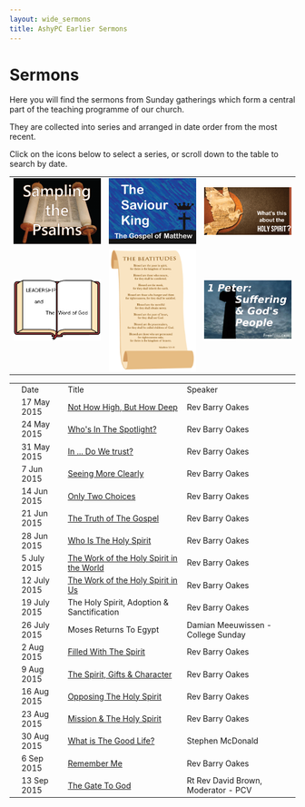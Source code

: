 ```yaml
---
layout: wide_sermons
title: AshyPC Earlier Sermons
---
```


# Sermons

Here you will find the sermons from Sunday gatherings which form a central part of the teaching programme of our church.

They are collected into series and arranged in date order from the most recent.

Click on the icons below to select a series, or scroll down to the table to search by date.

<div id='sermons'> 
<table>
<tr>
<td><img src="/images/psalms_300x225.png" width="200" alt="Sampling The Psalms"></a></td>
<td><img src="/images/matthew_300x225.png" width="200" alt="The Saviour King"></a></td>
<td><img src="/images/The_Holy_Spirit_300.png" width="200" alt="What's This About The Holy Spirit"></a></td>
</tr>
<tr>
<td><img src="/images/Leadership_Word_300.png" width="200" alt="Leadership &amp; the Word of God"></a></td>
<td><img src="/images/beatitudes_200.png" width="200" alt="The Beatitudes"></a></td>
<td><img src="/images/stone_cross_suffering_300.png" width="200" alt="Suffering &amp; the People of God"></a></td>
</tr>
</table>
<center>
<table>
<th>
<td>Date</td><td>Title</td><td>Speaker</td>
</th>

<tr>
    <td></td>
    <td>17 May 2015</td>
    <td><a href="https://www.dropbox.com/s/c5sr1mrdz75op6u/2015.05.17%20-%20Matt%205%4017-48.mp3?dl=0">Not How High, But How Deep</a></td>
    <td>Rev Barry Oakes</td>
</tr>

<tr>
    <td></td>
    <td>24 May 2015</td>
    <td><a href="https://www.dropbox.com/s/rd5ito2wykdjjty/2015.05.24%20-%20Matt%206%401-18.mp3?dl=0">Who's In The Spotlight?</a></td>
    <td>Rev Barry Oakes</td>
</tr>

<tr>
    <td></td>
    <td>31 May 2015</td>
    <td><a href="https://www.dropbox.com/s/r2ul2lc72emkt63/2015.05.31%20-%20Matt%206%4019-34.mp3?dl=0">In ... Do We trust?</a></td>
    <td>Rev Barry Oakes</td>
</tr>

<tr>
    <td></td>
    <td>7 Jun 2015</td>
    <td><a href="https://www.dropbox.com/s/iecktefqrcvc7ij/2015.06.07%20-%20Matt%207%401-12.mp3?dl=0">Seeing More Clearly</a></td>
    <td>Rev Barry Oakes</td>
</tr>

<tr>
    <td></td>
    <td>14 Jun 2015</td>
    <td><a href="https://www.dropbox.com/s/rf4hp3ujbzed0fg/2015.06.14%20-%20Matt%207%4013-29.mp3?dl=0">Only Two Choices</a></td>
    <td>Rev Barry Oakes</td>
</tr>

<tr>
    <td></td>
    <td>21 Jun 2015</td>
    <td><a href="https://www.dropbox.com/s/r132ixbui1z26df/2015.06.21%20-%20Gal%202%4011-21.mp3?dl=0">The Truth of The Gospel</a></td>
    <td>Rev Barry Oakes</td>
</tr>

<tr>
    <td></td>
    <td>28 Jun 2015</td>
    <td><a href="https://www.dropbox.com/s/ufrbxgn6ey0x19c/2015.06.28%20-%20HS%20%231%20-%20Who%20Is%20the%20Holy%20Spirit.mp3?dl=1">Who Is The Holy Spirit</a></td>
    <td>Rev Barry Oakes</td>
</tr>

<tr>
    <td></td>
    <td>5 July 2015</td>
    <td><a href="https://www.dropbox.com/s/pdnxhablbftg4is/2015.07.05%20-%20HS%20%232%20-%20THE%20WORK%20OF%20THE%20HOLY%20SPIRIT%20IN%20THE%20WORLD.mp3?dl=0">The Work of the Holy Spirit in the World</a></td>
    <td>Rev Barry Oakes</td>
</tr>

<tr>
    <td></td>
    <td>12 July 2015</td>
    <td><a href="https://www.dropbox.com/s/m1xw15y4gz8nywz/2015.07.12%20-%20HS%20%233%20-%20The%20Work%20of%20the%20Holy%20Spirit%20in%20Us.mp3?dl=0">The Work of the Holy Spirit in Us</a></td>
    <td>Rev Barry Oakes</td>
</tr>

<tr>
    <td></td>
    <td>19 July 2015</td>
    <td>The Holy Spirit, Adoption &amp; Sanctification</td>
    <td>Rev Barry Oakes</td>
</tr>

<tr>
    <td></td>
    <td>26 July 2015</td>
    <td>Moses Returns To Egypt</td>
    <td>Damian Meeuwissen - College Sunday</td>
</tr>

<tr>
    <td></td>
    <td>2 Aug 2015</td>
    <td><a href="https://www.dropbox.com/s/fss1zwonmzul34k/2015.08.02%20-%20HS%20%234%20-%20Filled%20with%20the%20Spirit.mp3?dl=0">Filled With The Spirit</a></td>
    <td>Rev Barry Oakes</td>
</tr>

<tr>
    <td></td>
    <td>9 Aug 2015</td>
    <td><a href="https://www.dropbox.com/s/k63awyct20ijsvz/2015.08.09%20-%20HS%20%235%20-%20The%20Spirit%2C%20Gifts%20and%20Character.mp3?dl=0">The Spirit, Gifts &amp; Character</a></td>
    <td>Rev Barry Oakes</td>
</tr>

<tr>
    <td></td>
    <td>16 Aug 2015</td>
    <td><a href="https://www.dropbox.com/s/w9gkm3c7to4xv35/2015.08.16%20-%20HS%20%236%20-%20Opposing%20the%20Holy%20Spirit.mp3?dl=0">Opposing The Holy Spirit</a></td>
    <td>Rev Barry Oakes</td>
</tr>

<tr>
    <td></td>
    <td>23 Aug 2015</td>
    <td><a href="https://www.dropbox.com/s/wgrrl2qsknmhofy/2015.08.23%20-%20HS%20%237%20-%20Mission%2C%20the%20Holy%20Spirit%20and%20Us.mp3?dl=0">Mission &amp; The Holy Spirit</a></td>
    <td>Rev Barry Oakes</td>
</tr>

<tr>
    <td></td>
    <td>30 Aug 2015</td>
    <td><a href="https://www.dropbox.com/s/2suiefzcs0yqtsx/2015.08.30%20-%20What%20Is%20the%20Good%20Life%20-%20SMcD.mp3?dl=0">What is The Good Life?</a></td>
    <td>Stephen McDonald</td>
</tr>

<tr>
    <td></td>
    <td>6 Sep 2015</td>
    <td><a href="https://www.dropbox.com/s/btatvoafgxwfam2/2015.09.06%20-%20Remembering%20Jesus%20-%20Lk%2022%4014-23.mp3?dl=0">Remember Me</a></td>
    <td>Rev Barry Oakes</td>
</tr>

<tr>
    <td></td>
    <td>13 Sep 2015</td>
    <td><a href="https://www.dropbox.com/s/wxm3wa62c5t2jfh/2015.09.13%20-%20Rt%20Rev%20David%20Brown.mp3?dl=0">The Gate To God</a></td>
    <td>Rt Rev David Brown, Moderator - PCV</td>
</tr>


</table>
</center>
</div>
